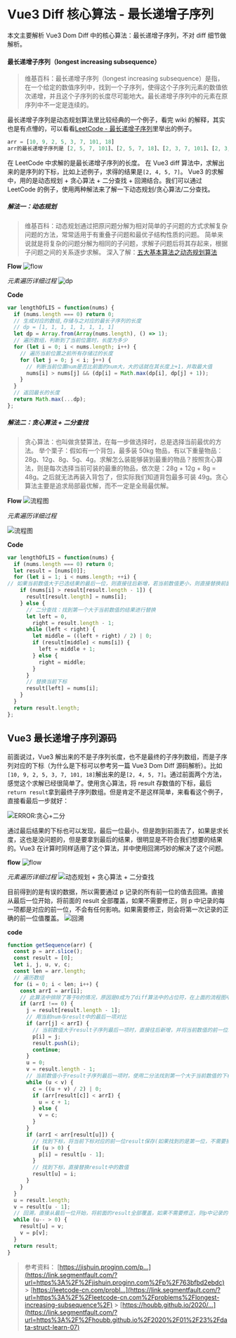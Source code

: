 # Vue3 Diff 核心算法 - 最长递增子序列

本文主要解析 Vue3 Dom Diff 中的核心算法：最长递增子序列，不对 diff 细节做解析。

#### 最长递增子序列（longest increasing subsequence）

> 维基百科：最长递增子序列（longest increasing subsequence）是指，在一个给定的数值序列中，找到一个子序列，使得这个子序列元素的数值依次递增，并且这个子序列的长度尽可能地大。最长递增子序列中的元素在原序列中不一定是连续的。

最长递增子序列是动态规划算法里比较经典的一个例子，看完 wiki 的解释，其实也是有点懵的，可以看看[LeetCode - 最长递增子序列](https://link.segmentfault.com/?url=https%3A%2F%2Fleetcode-cn.com%2Fproblems%2Flongest-increasing-subsequence%2F)里举出的例子。

```js
arr = [10, 9, 2, 5, 3, 7, 101, 18]
arr的最长递增子序列是 [2, 5, 7, 101]、[2, 5, 7, 18]、[2, 3, 7, 101]、[2, 3, 7, 18]
```

在 LeetCode 中求解的是最长递增子序列的长度。
在 Vue3 diff 算法中，求解出来的是序列的下标，比如上述例子，求得的结果是`[2, 4, 5, 7]`。
Vue3 的求解中，用的是动态规划 + 贪心算法 + 二分查找 + 回溯结合。我们可以通过 LeetCode 的例子，使用两种解法来了解一下动态规划/贪心算法/二分查找。

##### 解法一：动态规划

> 维基百科：动态规划通过把原问题分解为相对简单的子问题的方式求解复杂问题的方法，常常适用于有重叠子问题和最优子结构性质的问题。
> 简单来说就是将复杂的问题分解为相同的子问题，求解子问题后将其存起来，根据子问题之间的关系逐步求解。
> 深入了解：[五大基本算法之动态规划算法](https://link.segmentfault.com/?url=https%3A%2F%2Fhoubb.github.io%2F2020%2F01%2F23%2Fdata-struct-learn-07-base-dp%23dynamic-programming)

**Flow**
![flow](lengthOfLIS.assets/bVcRjZk)

_元素遍历详细过程_
![dp](lengthOfLIS.assets/bVcRjZq)

**Code**

```js
var lengthOfLIS = function(nums) {
  if (nums.length === 0) return 0;
  // 生成对应的数组,存储与之对应的最长子序列的长度
  // dp = [1, 1, 1, 1, 1, 1, 1, 1]
  let dp = Array.from(Array(nums.length), () => 1);
  // 遍历数组，判断到了当前位置时，长度为多少
  for (let i = 0; i < nums.length; i++) {
    // 遍历当前位置之前所有存储过的长度
    for (let j = 0; j < i; j++) {
      // 判断当前位置num是否比前面的num大，大的话就在其长度上+1，并取最大值
      nums[i] > nums[j] && (dp[i] = Math.max(dp[i], dp[j] + 1));
    }
  }
  // 返回最长的长度
  return Math.max(...dp);
};
```

##### 解法二：贪心算法 + 二分查找

> 贪心算法：也叫做贪婪算法，在每一步做选择时，总是选择当前最优的方法。
> 举个栗子：假如有一个背包，最多装 50kg 物品，有以下重量物品：28g、12g、8g、5g、4g。求解怎么装能够装到最重的物品？按照贪心算法，则是每次选择当前可装的最重的物品，依次是：28g + 12g + 8g = 48g。之后就无法再装入背包了，但实际我们知道背包最多可装 49g。贪心算法主要是追求局部最优解，而不一定是全局最优解。

**Flow**
![流程图](lengthOfLIS.assets/bVcRgqW)

_元素遍历详细过程_

![流程图](lengthOfLIS.assets/bVcRgrd)

**Code**

```js
var lengthOfLIS = function(nums) {
  if (nums.length === 0) return 0;
  let result = [nums[0]];
  for (let i = 1; i < nums.length; ++i) {
// 如果当前数值大于已选结果的最后一位，则直接往后新增，若当前数值更小，则直接替换前面第一个大于它的数值
    if (nums[i] > result[result.length - 1]) {
      result[result.length] = nums[i];
    } else {
      // 二分查找：找到第一个大于当前数值的结果进行替换
      let left = 0,
        right = result.length - 1;
      while (left < right) {
        let middle = ((left + right) / 2) | 0;
        if (result[middle] < nums[i]) {
          left = middle + 1;
        } else {
          right = middle;
        }
      }
      // 替换当前下标
      result[left] = nums[i];
    }
  }
  return result.length;
};
```

## Vue3 最长递增子序列源码

前面说过，Vue3 解出来的不是子序列长度，也不是最终的子序列数组，而是子序列对应的下标（为什么是下标可以参考另一篇 Vue3 Dom Diff 源码解析）。比如`[10, 9, 2, 5, 3, 7, 101, 18]`解出来的是`[2, 4, 5, 7]`。通过前面两个方法，感觉这个求解已经很简单了。使用贪心算法，将 result 存数值的下标，最后`return result`拿到最终子序列数组。但是肯定不是这样简单，来看看这个例子，直接看最后一步就好：

![ERROR:贪心+二分](lengthOfLIS.assets/bVcRjrC)

通过最后结果的下标也可以发现，最后一位最小，但是跑到前面去了，如果是求长度，这也是没问题的，但是要拿到最后的结果，很明显是不符合我们想要的结果的。Vue3 在计算时同样适用了这个算法，并中使用回溯巧妙的解决了这个问题。

**flow**
![flow](lengthOfLIS.assets/bVcRjVj)

_元素遍历详细过程_
![动态规划 + 贪心算法 + 二分查找](lengthOfLIS.assets/bVcRjVw)

目前得到的是有误的数据，所以需要通过 p 记录的所有前一位的值去回溯。直接从最后一位开始，将前面的 result 全部覆盖，如果不需要修正，则 p 中记录的每一项都是对应的前一位，不会有任何影响。如果需要修正，则会将第一次记录的正确的前一位值覆盖。
![回溯](lengthOfLIS.assets/bVcRjVF)

**code**

```js
function getSequence(arr) {
  const p = arr.slice();
  const result = [0];
  let i, j, u, v, c;
  const len = arr.length;
  // 遍历数组
  for (i = 0; i < len; i++) {
    const arrI = arr[i];
    // 此算法中排除了等于0的情况，原因是0成为了diff算法中的占位符，在上面的流程图中已经忽略了，不影响对算法的了解
    if (arrI !== 0) {
      j = result[result.length - 1];
      // 用当前num与result中的最后一项对比
      if (arr[j] < arrI) {
        // 当前数值大于result子序列最后一项时，直接往后新增，并将当前数值的前一位result保存
        p[i] = j;
        result.push(i);
        continue;
      }
      u = 0;
      v = result.length - 1;
      // 当前数值小于result子序列最后一项时，使用二分法找到第一个大于当前数值的下标
      while (u < v) {
        c = ((u + v) / 2) | 0;
        if (arr[result[c]] < arrI) {
          u = c + 1;
        } else {
          v = c;
        }
      }
      if (arrI < arr[result[u]]) {
        // 找到下标，将当前下标对应的前一位result保存(如果找到的是第一位，不需要操作，第一位前面没有了)
        if (u > 0) {
          p[i] = result[u - 1];
        }
        // 找到下标，直接替换result中的数值
        result[u] = i;
      }
    }
  }
  u = result.length;
  v = result[u - 1];
  // 回溯，直接从最后一位开始，将前面的result全部覆盖，如果不需要修正，则p中记录的每一项都是对应的前一位，不会有任何影响
  while (u-- > 0) {
    result[u] = v;
    v = p[v];
  }
  return result;
}
```

> 参考资料：
> [https://jishuin.proginn.com/p...](https://link.segmentfault.com/?url=https%3A%2F%2Fjishuin.proginn.com%2Fp%2F763bfbd2ebdc) > [https://leetcode-cn.com/probl...](https://link.segmentfault.com/?url=https%3A%2F%2Fleetcode-cn.com%2Fproblems%2Flongest-increasing-subsequence%2F) > [https://houbb.github.io/2020/...](https://link.segmentfault.com/?url=https%3A%2F%2Fhoubb.github.io%2F2020%2F01%2F23%2Fdata-struct-learn-07)
